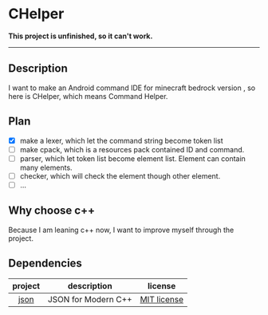 # CHelper

**This project is unfinished, so it can't work.**

---

## Description

I want to make an Android command IDE for minecraft bedrock version , so here is CHelper, which means Command
Helper.

## Plan

- [x] make a lexer, which let the command string become token list
- [ ] make cpack, which is a resources pack contained ID and command.
- [ ] parser, which let token list become element list. Element can contain many elements.
- [ ] checker, which will check the element though other element.
- [ ] ...

## Why choose c++

Because I am leaning c++ now, I want to improve myself through the project.

## Dependencies

|                 project                  |     description     |                                 license                                  |
|:----------------------------------------:|:-------------------:|:------------------------------------------------------------------------:|
| [json](https://github.com/nlohmann/json) | JSON for Modern C++ | [MIT license](https://github.com/nlohmann/json/blob/develop/LICENSE.MIT) |
